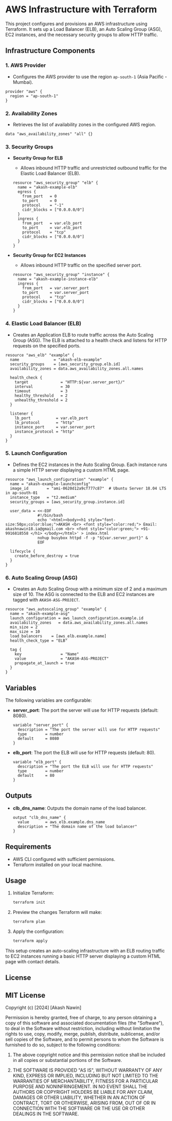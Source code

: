 # AWS Infrastructure with Terraform

This project configures and provisions an AWS infrastructure using Terraform. It sets up a Load Balancer (ELB), an Auto Scaling Group (ASG), EC2 instances, and the necessary security groups to allow HTTP traffic.

## Infrastructure Components

### 1. **AWS Provider**
   - Configures the AWS provider to use the region `ap-south-1` (Asia Pacific - Mumbai).
   
   ```hcl
   provider "aws" {
     region = "ap-south-1"
   }
   ```

### 2. **Availability Zones**
   - Retrieves the list of availability zones in the configured AWS region.
   
   ```hcl
   data "aws_availability_zones" "all" {}
   ```

### 3. **Security Groups**
   
   - **Security Group for ELB**
     - Allows inbound HTTP traffic and unrestricted outbound traffic for the Elastic Load Balancer (ELB).
     ```hcl
     resource "aws_security_group" "elb" {
       name = "akash-example-elb"
       egress {
         from_port   = 0
         to_port     = 0
         protocol    = "-1"
         cidr_blocks = ["0.0.0.0/0"]
       }
       ingress {
         from_port   = var.elb_port
         to_port     = var.elb_port
         protocol    = "tcp"
         cidr_blocks = ["0.0.0.0/0"]
       }
     }
     ```

   - **Security Group for EC2 Instances**
     - Allows inbound HTTP traffic on the specified server port.
     ```hcl
     resource "aws_security_group" "instance" {
       name = "akash-example-instance-elb"
       ingress {
         from_port   = var.server_port
         to_port     = var.server_port
         protocol    = "tcp"
         cidr_blocks = ["0.0.0.0/0"]
       }
     }
     ```

### 4. **Elastic Load Balancer (ELB)**
   - Creates an Application ELB to route traffic across the Auto Scaling Group (ASG). The ELB is attached to a health check and listens for HTTP requests on the specified ports.
   
   ```hcl
   resource "aws_elb" "example" {
     name               = "akash-elb-example"
     security_groups    = [aws_security_group.elb.id]
     availability_zones = data.aws_availability_zones.all.names

     health_check {
       target              = "HTTP:${var.server_port}/"
       interval            = 30
       timeout             = 3
       healthy_threshold   = 2
       unhealthy_threshold = 2
     }

     listener {
       lb_port           = var.elb_port
       lb_protocol       = "http"
       instance_port     = var.server_port
       instance_protocol = "http"
     }
   }
   ```

### 5. **Launch Configuration**
   - Defines the EC2 instances in the Auto Scaling Group. Each instance runs a simple HTTP server displaying a custom HTML page.
   
   ```hcl
   resource "aws_launch_configuration" "example" {
     name = "akash-example-launchconfig"
     image_id        = "ami-0620d12a9cf777c87"  # Ubuntu Server 18.04 LTS in ap-south-01
     instance_type   = "t2.medium"
     security_groups = [aws_security_group.instance.id]

     user_data = <<-EOF
                 #!/bin/bash
                 echo '<html><body><h1 style="font-size:50px;color:blue;">AKASH <br> <font style="color:red;"> Email: akashnawin18.ia@gmail.com <br> <font style="color:green;"> +91-9916818558 </h1> </body></html>' > index.html
                 nohup busybox httpd -f -p "${var.server_port}" &
                 EOF

     lifecycle {
       create_before_destroy = true
     }
   }
   ```

### 6. **Auto Scaling Group (ASG)**
   - Creates an Auto Scaling Group with a minimum size of 2 and a maximum size of 10. The ASG is connected to the ELB and EC2 instances are tagged with `AKASH-ASG-PROJECT`.
   
   ```hcl
   resource "aws_autoscaling_group" "example" {
     name = "akash-example-asg"
     launch_configuration = aws_launch_configuration.example.id
     availability_zones   = data.aws_availability_zones.all.names
     min_size = 2
     max_size = 10
     load_balancers    = [aws_elb.example.name]
     health_check_type = "ELB"

     tag {
       key                 = "Name"
       value               = "AKASH-ASG-PROJECT"
       propagate_at_launch = true
     }
   }
   ```

## Variables

The following variables are configurable:

- **server_port**: The port the server will use for HTTP requests (default: 8080).
  
  ```hcl
  variable "server_port" {
    description = "The port the server will use for HTTP requests"
    type        = number
    default     = 8080
  }
  ```

- **elb_port**: The port the ELB will use for HTTP requests (default: 80).

  ```hcl
  variable "elb_port" {
    description = "The port the ELB will use for HTTP requests"
    type        = number
    default     = 80
  }
  ```

## Outputs

- **clb_dns_name**: Outputs the domain name of the load balancer.

  ```hcl
  output "clb_dns_name" {
    value       = aws_elb.example.dns_name
    description = "The domain name of the load balancer"
  }
  ```

## Requirements

- AWS CLI configured with sufficient permissions.
- Terraform installed on your local machine.
  
## Usage

1. Initialize Terraform:
   ```bash
   terraform init
   ```

2. Preview the changes Terraform will make:
   ```bash
   terraform plan
   ```

3. Apply the configuration:
   ```bash
   terraform apply
   ```

This setup creates an auto-scaling infrastructure with an ELB routing traffic to EC2 instances running a basic HTTP server displaying a custom HTML page with contact details.

## License

MIT License
-----------
Copyright (c) [2024] [Akash Nawin]

Permission is hereby granted, free of charge, to any person obtaining a copy
of this software and associated documentation files (the "Software"), to deal
in the Software without restriction, including without limitation the rights
to use, copy, modify, merge, publish, distribute, sublicense, and/or sell
copies of the Software, and to permit persons to whom the Software is
furnished to do so, subject to the following conditions:

1. The above copyright notice and this permission notice shall be included in
   all copies or substantial portions of the Software.

2. THE SOFTWARE IS PROVIDED "AS IS", WITHOUT WARRANTY OF ANY KIND, EXPRESS OR
   IMPLIED, INCLUDING BUT NOT LIMITED TO THE WARRANTIES OF MERCHANTABILITY,
   FITNESS FOR A PARTICULAR PURPOSE AND NONINFRINGEMENT. IN NO EVENT SHALL THE
   AUTHORS OR COPYRIGHT HOLDERS BE LIABLE FOR ANY CLAIM, DAMAGES OR OTHER
   LIABILITY, WHETHER IN AN ACTION OF CONTRACT, TORT OR OTHERWISE, ARISING FROM,
   OUT OF OR IN CONNECTION WITH THE SOFTWARE OR THE USE OR OTHER DEALINGS IN THE
   SOFTWARE.
